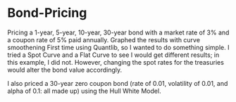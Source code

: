 # Bond-Pricing
Pricing a 1-year, 5-year, 10-year, 30-year bond with a market rate of 3% and a coupon rate of 5% paid annually. Graphed the results with curve smoothening
First time using Quantlib, so I wanted to do something simple. 
I tried a Spot Curve and a Flat Curve to see I would get different results; in this example, I did not. However, changing the spot rates for the treasuries would alter the bond value accordingly. 


I also priced a 30-year zero coupon bond (rate of 0.01, volatility of 0.01, and alpha of 0.1: all made up) using the Hull White Model. 

